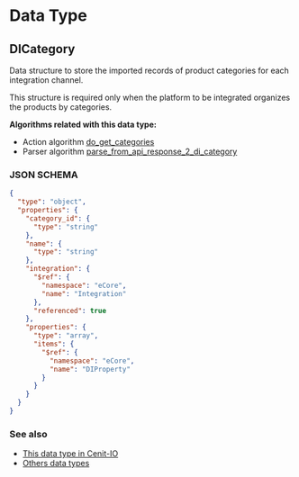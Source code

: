# Data Type

## DICategory

Data structure to store the imported records of product categories for each integration channel.

This structure is required only when the platform to be integrated organizes the products by categories.

**Algorithms related with this data type:**

* Action algorithm [do_get_categories](../action-algorithms/do_get_categories.md)
* Parser algorithm [parse_from_api_response_2_di_category](../parser-algorithms/parse_from_api_response_2_di_category.md)

    
### JSON SCHEMA
```json
{
  "type": "object",
  "properties": {
    "category_id": {
      "type": "string"
    },
    "name": {
      "type": "string"
    },
    "integration": {
      "$ref": {
        "namespace": "eCore",
        "name": "Integration"
      },
      "referenced": true
    },
    "properties": {
      "type": "array",
      "items": {
        "$ref": {
          "namespace": "eCore",
          "name": "DIProperty"
        }
      }
    }
  }
}
```

### See also
* [This data type in Cenit-IO](https://cenit.io/json_data_type?f[name][40703][o]=is&f[name][40703][v]=DICategory&f[namespace][40840][v]=eCore)
* [Others data types](overview?id=DICategory)